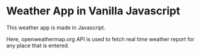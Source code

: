 # Weather App in Vanilla Javascript

This weather app is made in Javascript.

Here, openweathermap.org API is used to fetch real time weather report for any place that is entered.
